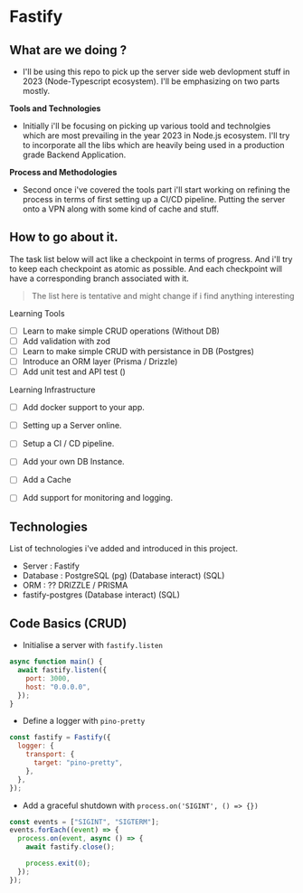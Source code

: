 # Fastify

## What are we doing ? 
- I'll be using this repo to pick up the server side web devlopment stuff in 2023 (Node-Typescript ecosystem). I'll be emphasizing on two parts mostly. 

**Tools and Technologies**  
- Initially i'll be focusing on picking up various toold and technolgies which are most prevailing in the year 2023 in Node.js ecosystem. I'll try to incorporate all the libs which are heavily being used in a production grade Backend Application. 

**Process and Methodologies**
- Second once i've covered the tools part i'll start working on refining the process in terms of first setting up a CI/CD pipeline. Putting the server onto a VPN along with some kind of cache and stuff. 

## How to go about it.
The task list below will act like a checkpoint in terms of progress. And i'll try to keep each checkpoint as atomic as possible. And each checkpoint will have a corresponding branch associated with it. 


> The list here is tentative and might change if i find anything interesting

Learning Tools
- [ ] Learn to make simple CRUD operations (Without DB)
- [ ] Add validation with zod
- [ ] Learn to make simple CRUD with persistance in DB (Postgres)
- [ ] Introduce an ORM layer (Prisma / Drizzle) 
- [ ] Add unit test and API test ()

Learning Infrastructure
- [ ] Add docker support to your app.
- [ ] Setting up a Server online.
- [ ] Setup a CI / CD pipeline.
- [ ] Add your own DB Instance.
- [ ] Add a Cache 
- [ ] Add support for monitoring and logging. 



## Technologies 
List of technologies i've added and introduced in this project.

- Server : Fastify
- Database : PostgreSQL (pg) (Database interact) (SQL)
- ORM : ?? DRIZZLE / PRISMA 
- fastify-postgres (Database interact) (SQL)


## Code Basics (CRUD) 

- Initialise a server with `fastify.listen`

```js
async function main() {
  await fastify.listen({
    port: 3000,
    host: "0.0.0.0",
  });
}
```

- Define a logger with `pino-pretty`

```js
const fastify = Fastify({
  logger: {
    transport: {
      target: "pino-pretty",
    },
  },
});
```

- Add a graceful shutdown with `process.on('SIGINT', () => {})`

```js
const events = ["SIGINT", "SIGTERM"];
events.forEach((event) => {
  process.on(event, async () => {
    await fastify.close();

    process.exit(0);
  });
});
```
